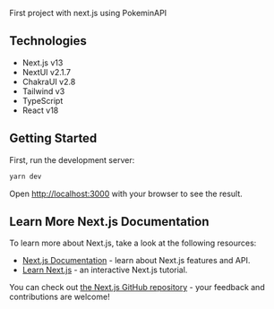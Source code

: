 First project with next.js using PokeminAPI

## Technologies

-   Next.js v13
-   NextUI v2.1.7
-   ChakraUI v2.8
-   Tailwind v3
-   TypeScript
-   React v18

## Getting Started

First, run the development server:

```bash
yarn dev
```

Open [http://localhost:3000](http://localhost:3000) with your browser to see the result.

## Learn More Next.js Documentation

To learn more about Next.js, take a look at the following resources:

-   [Next.js Documentation](https://nextjs.org/docs) - learn about Next.js features and API.
-   [Learn Next.js](https://nextjs.org/learn) - an interactive Next.js tutorial.

You can check out [the Next.js GitHub repository](https://github.com/vercel/next.js/) - your feedback and contributions are welcome!
